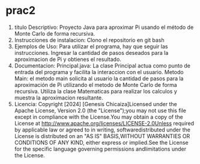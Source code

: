 # prac2

1. titulo Descriptivo:
Proyecto Java para aproximar Pi usando el método de Monte Carlo de forma recursiva.
2. Instrucciones de instalacion:
Clono el repositorio en git bash
3. Ejemplos de Uso:
Para utilizar el programa, hay que seguir las instrucciones. Ingresar la cantidad de pasos deseados para la aproximacion de Pi y obtienes el resultado.
4. Documentacion:
Principal.java: La clase Principal actua como punto de entrada del programa y facilita la interaccion con el usuario.
Metodo Main: el metodo main solicita al usuario la cantidad de pasos para la aproximación de Pi utilizando el metodo de Monte Carlo de forma recursiva.
Utiliza la clase Matematicas para realizar los calculos y muestra la aproximacion resultante.
6. Licencia:
Copyright [2024] [Genesis Chicaiza]Licensed under the Apache License, Version 2.0 (the "License");you may not use this file except in compliance with the License.You may obtain a copy of the License at http://www.apache.org/licenses/LICENSE-2.0Unless required by applicable law or agreed to in writing, softwaredistributed under the License is distributed on an "AS IS" BASIS,WITHOUT WARRANTIES OR CONDITIONS OF ANY KIND, either express or implied.See the License for the specific language governing permissions andlimitations under the License.